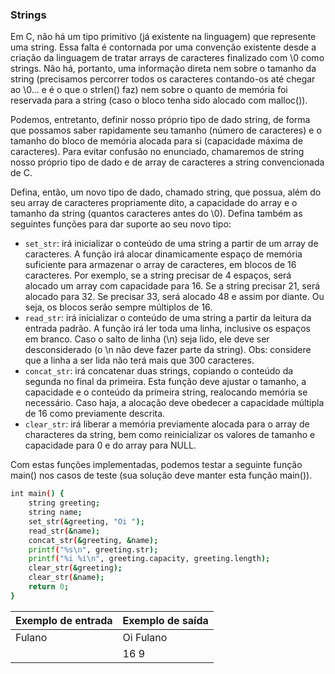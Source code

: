 ### Strings

Em C, não há um tipo primitivo (já existente na linguagem) que represente uma string. Essa falta é contornada por uma convenção existente desde a criação da linguagem de tratar arrays de caracteres finalizado com \0 como strings. Não há, portanto, uma informação direta nem sobre o tamanho da string (precisamos percorrer todos os caracteres contando-os até chegar ao \0... e é o que o strlen() faz) nem sobre o quanto de memória foi reservada para a string (caso o bloco tenha sido alocado com malloc()).

Podemos, entretanto, definir nosso próprio tipo de dado string, de forma que possamos saber rapidamente seu tamanho (número de caracteres) e o tamanho do bloco de memória alocada para si (capacidade máxima de caracteres). Para evitar confusão no enunciado, chamaremos de string nosso próprio tipo de dado e de array de caracteres a string convencionada de C.

Defina, então, um novo tipo de dado, chamado string, que possua, além do seu array de caracteres propriamente dito, a capacidade do array e o tamanho da string (quantos caracteres antes do \0). Defina também as seguintes funções para dar suporte ao seu novo tipo:

* ```set_str```: irá inicializar o conteúdo de uma string a partir de um array de caracteres. A função irá alocar dinamicamente espaço de memória suficiente para armazenar o array de caracteres, em blocos de 16 caracteres. Por exemplo, se a string precisar de 4 espaços, será alocado um array com capacidade para 16. Se a string precisar 21, será alocado para 32. Se precisar 33, será alocado 48 e assim por diante. Ou seja, os blocos serão sempre múltiplos de 16.
* ```read_str```: irá inicializar o conteúdo de uma string a partir da leitura da entrada padrão. A função irá ler toda uma linha, inclusive os espaços em branco. Caso o salto de linha (\n) seja lido, ele deve ser desconsiderado (o \n não deve fazer parte da string). Obs: considere que a linha a ser lida não terá mais que 300 caracteres.
* ```concat_str```: irá concatenar duas strings, copiando o conteúdo da segunda no final da primeira. Esta função deve ajustar o tamanho, a capacidade e o conteúdo da primeira string, realocando memória se necessário. Caso haja, a alocação deve obedecer a capacidade múltipla de 16 como previamente descrita.
* ```clear_str```: irá liberar a memória previamente alocada para o array de characteres da string, bem como reinicializar os valores de tamanho e capacidade para 0 e do array para NULL.

Com estas funções implementadas, podemos testar a seguinte função main() nos casos de teste (sua solução deve manter esta função main()).

```sh
int main() {
    string greeting;
    string name;
    set_str(&greeting, "Oi ");
    read_str(&name);
    concat_str(&greeting, &name);
    printf("%s\n", greeting.str);
    printf("%i %i\n", greeting.capacity, greeting.length);
    clear_str(&greeting);
    clear_str(&name);
    return 0;
}
```
| Exemplo de entrada |	Exemplo de saída |
| --- | --- |
|Fulano| Oi Fulano|
| | 16 9 |
